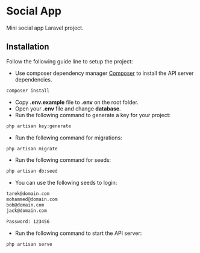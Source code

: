 # Social App
Mini social app Laravel project.

## Installation
Follow the following guide line to setup the project:

- Use composer dependency manager [Composer](https://getcomposer.org/) to install the API server dependencies.
```bash
composer install
```
- Copy **.env.example** file to **.env** on the root folder.
- Open your **.env** file and change **database**.
- Run the following command to generate a key for your project:
```bash
php artisan key:generate
```
- Run the following command for migrations:
```bash
php artisan migrate
```
- Run the following command for seeds:
```bash
php artisan db:seed
```
- You can use the following seeds to login:
```bash
tarek@domain.com
mohammed@domain.com
bob@domain.com
jack@domain.com

Password: 123456
```
- Run the following command to start the API server:
```bash
php artisan serve
```
